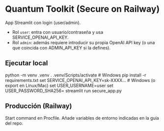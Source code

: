 # Quantum Toolkit (Secure on Railway)

App Streamlit con login (user/admin). 
- Rol `user`: entra con usuario/contraseña y usa SERVICE_OPENAI_API_KEY.
- Rol `admin`: además requiere introducir su propia OpenAI API key (o una que coincida con ADMIN_API_KEY si la defines).

## Ejecutar local
python -m venv .venv
. .venv/Scripts/activate   # Windows
pip install -r requirements.txt
set SERVICE_OPENAI_API_KEY=sk-XXXX...    # Windows (o export en Linux/Mac)
set USER_USERNAME=user
set USER_PASSWORD_SHA256=<hash>
streamlit run secure_app.py

## Producción (Railway)
Start command en Procfile. Añade variables de entorno indicadas en la guía del repo.
